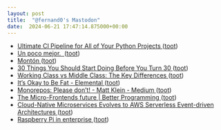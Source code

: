 ```yaml
---
layout: post
title:  "@fernand0's Mastodon"
date:  2024-06-21 17:47:14.875000+00:00
---
```

*  [Ultimate CI Pipeline for All of Your Python Projects ](https://dev.to/martinheinz/ultimate-ci-pipeline-for-all-of-your-python-projects-2ob) ([toot](https://mastodon.social/@fernand0/112655861997483382))
*  [Un poco mejor.  ](https://avecesunafoto.wordpress.com/2024/06/21/un-poco-mejor) ([toot](https://mastodon.social/@fernand0/112655845920426116))
*  [Montón ](https://www.flickr.com/photos/fernand0/53794558171) ([toot](https://mastodon.social/@fernand0/112655603378132435))
*  [30 Things You Should Start Doing Before You Turn 30 ](https://www.vice.com/en/article/88geeb/vice-guide-to-turning-3) ([toot](https://mastodon.social/@fernand0/112655520516165781))
*  [Working Class vs Middle Class: The Key Differences ](https://www.acorns.com/learn/earning/working-class-vs-middle-class) ([toot](https://mastodon.social/@fernand0/112655317617870000))
*  [It’s Okay to Be Fat - Elemental ](https://elemental.medium.com/its-okay-to-be-fat-f0628269f3a) ([toot](https://mastodon.social/@fernand0/112655167354292995))
*  [Monorepos: Please don’t! - Matt Klein - Medium ](https://medium.com/@mattklein123/monorepos-please-dont-e9a279be011) ([toot](https://mastodon.social/@fernand0/112654385791828165))
*  [The Micro-Frontends future \| Better Programming ](https://betterprogramming.pub/the-future-of-micro-frontends-2f527f97d50) ([toot](https://mastodon.social/@fernand0/112654179342775929))
*  [Cloud-Native Microservices Evolves to AWS Serverless Event-driven Architectures ](https://medium.com/aws-serverless-microservices-with-patterns-best/cloud-native-microservices-evolves-to-aws-serverless-event-driven-architectures-9a38c473f4f) ([toot](https://mastodon.social/@fernand0/112653971071493771))
*  [Raspberry Pi in enterprise   ](https://www.raspberrypi.com/news/raspberry-pi-in-the-enterprise/) ([toot](https://mastodon.social/@fernand0/112653746079328594))
